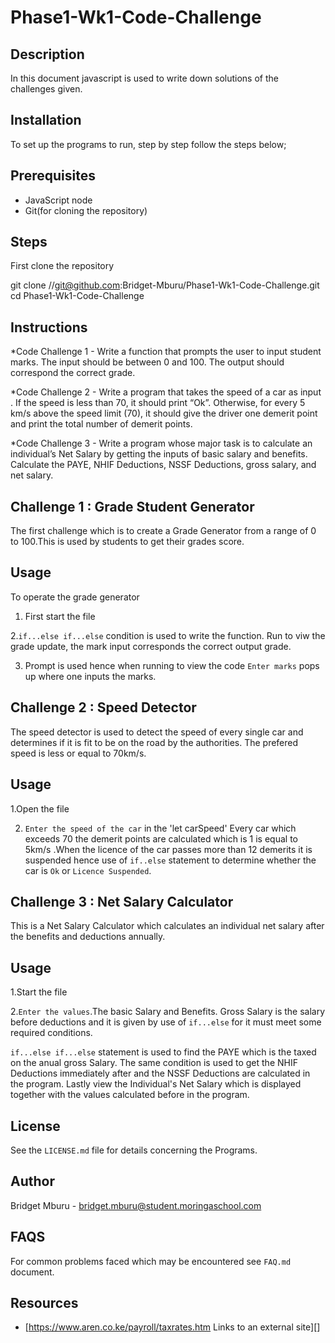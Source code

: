 # Phase1-Wk1-Code-Challenge

 ## Description
 In this document javascript is used to write down solutions of the challenges given. 

## Installation 
To set up the programs to run, step by step follow the steps below;

 ## Prerequisites
 - JavaScript node
 - Git(for cloning the repository)
 
 ## Steps 
 First clone the repository
  
  git clone //git@github.com:Bridget-Mburu/Phase1-Wk1-Code-Challenge.git
  cd Phase1-Wk1-Code-Challenge


## Instructions
*Code Challenge 1 - Write a function that prompts the user to input student marks. The input should be between 0 and 100. The output should correspond the correct grade.

*Code Challenge 2 - Write a program that takes the speed of a car as input . If the speed is less than 70, it should print “Ok”. Otherwise, for every 5 km/s above the speed limit (70), it should give the driver one demerit point and print the total number of demerit points.

*Code Challenge 3 - Write a program whose major task is to calculate an individual’s Net Salary by getting the inputs of basic salary and benefits. Calculate the PAYE, NHIF Deductions, NSSF Deductions, gross salary, and net salary. 

## Challenge 1 : Grade Student Generator
The first challenge which is to create a Grade Generator from a range of 0 to 100.This is used by students to get their grades score.

## Usage
To operate the grade generator 
 1. First start the file

 2.`if...else if...else` condition is used to write the function.
 Run to viw the grade update, the mark input corresponds the correct output grade.

 3. Prompt is used hence when running to view the code `Enter marks` pops up where one inputs the marks.

## Challenge 2 : Speed Detector
The speed detector is used to detect the speed of every single car and determines if it is fit to be on the road by the authorities. The prefered speed is less or equal to 70km/s.

## Usage 
1.Open the file 

2. `Enter the speed of the car` in the 'let carSpeed'
Every car which exceeds 70 the demerit points are calculated which is 1 is equal to 5km/s .When the licence of the car passes more than 12 demerits it is suspended hence use of `if..else` statement to determine whether the car is `Ok` or `Licence Suspended`.

## Challenge 3 : Net Salary Calculator
This is a Net Salary Calculator which calculates an individual net salary after the benefits and deductions annually. 

## Usage
1.Start the file 

2.`Enter the values`.The basic Salary and Benefits.
Gross Salary is the salary before deductions and it is given by use of `if...else` for it must meet some required conditions.

`if...else if...else` statement is used to find  the PAYE which is the taxed on the anual gross Salary. The same condition is used to get the NHIF Deductions immediately after and the NSSF Deductions are calculated in the program.
 Lastly view the Individual's Net Salary which is displayed together with the values calculated before in the program.


## License
See the `LICENSE.md` file for details concerning the Programs.

## Author
Bridget Mburu - bridget.mburu@student.moringaschool.com 

## FAQS
For common problems faced which may be encountered see `FAQ.md` document.

## Resources 
- [https://www.aren.co.ke/payroll/taxrates.htm Links to an external site][]








